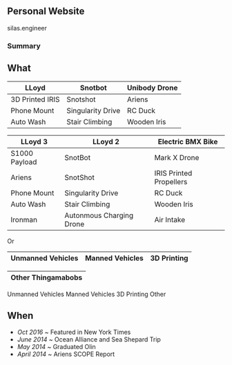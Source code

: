 ## Personal Website

silas.engineer

### Summary



## What

| LLoyd | Snotbot | Unibody Drone |
| --- | --- | --- |
| 3D Printed IRIS | Snotshot | Ariens |
| Phone Mount | Singularity Drive | RC Duck |
| Auto Wash | Stair Climbing | Wooden Iris 

| LLoyd 3 | LLoyd 2  | Electric BMX Bike |
| --- | --- | --- |
| S1000 Payload | SnotBot | Mark X Drone |
| Ariens | SnotShot | IRIS Printed Propellers |
| Phone Mount | Singularity Drive | RC Duck |
| Auto Wash | Stair Climbing | Wooden Iris |
| Ironman | Autonmous Charging Drone | Air Intake |

Or 

| Unmanned Vehicles | Manned Vehicles  | 3D Printing |
| --- | --- | --- |


| Other Thingamabobs |
| --- |

Unmanned Vehicles
Manned Vehicles
3D Printing
Other


## When
* _Oct 2016_ ~ Featured in New York Times
* _June 2014_ ~ Ocean Alliance and Sea Shepard Trip
* _May 2014_ ~ Graduated Olin
* _April 2014_ ~ Ariens SCOPE Report
